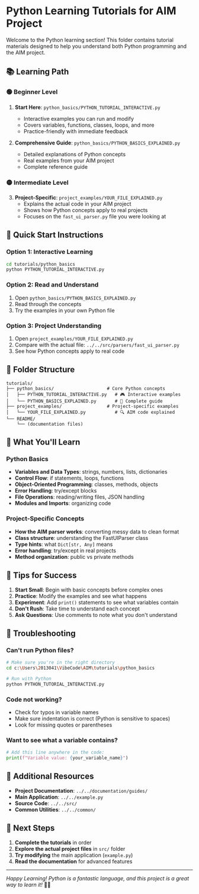 # Python Learning Tutorials for AIM Project

Welcome to the Python learning section! This folder contains tutorial materials designed to help you understand both Python programming and the AIM project.

## 📚 Learning Path

### 🟢 **Beginner Level**

1. **Start Here**: `python_basics/PYTHON_TUTORIAL_INTERACTIVE.py`
   - Interactive examples you can run and modify
   - Covers variables, functions, classes, loops, and more
   - Practice-friendly with immediate feedback

2. **Comprehensive Guide**: `python_basics/PYTHON_BASICS_EXPLAINED.py`
   - Detailed explanations of Python concepts
   - Real examples from your AIM project
   - Complete reference guide

### 🟡 **Intermediate Level**

3. **Project-Specific**: `project_examples/YOUR_FILE_EXPLAINED.py`
   - Explains the actual code in your AIM project
   - Shows how Python concepts apply to real projects
   - Focuses on the `fast_ui_parser.py` file you were looking at

## 🎯 Quick Start Instructions

### Option 1: Interactive Learning
```bash
cd tutorials/python_basics
python PYTHON_TUTORIAL_INTERACTIVE.py
```

### Option 2: Read and Understand
1. Open `python_basics/PYTHON_BASICS_EXPLAINED.py`
2. Read through the concepts
3. Try the examples in your own Python file

### Option 3: Project Understanding
1. Open `project_examples/YOUR_FILE_EXPLAINED.py`
2. Compare with the actual file: `../../src/parsers/fast_ui_parser.py`
3. See how Python concepts apply to real code

## 📁 Folder Structure

```
tutorials/
├── python_basics/                    # Core Python concepts
│   ├── PYTHON_TUTORIAL_INTERACTIVE.py   # 🎮 Interactive examples
│   └── PYTHON_BASICS_EXPLAINED.py       # 📖 Complete guide
├── project_examples/                 # Project-specific examples
│   └── YOUR_FILE_EXPLAINED.py           # 🔍 AIM code explained
└── README/
    └── (documentation files)
```

## 🎯 What You'll Learn

### Python Basics
- **Variables and Data Types**: strings, numbers, lists, dictionaries
- **Control Flow**: if statements, loops, functions
- **Object-Oriented Programming**: classes, methods, objects
- **Error Handling**: try/except blocks
- **File Operations**: reading/writing files, JSON handling
- **Modules and Imports**: organizing code

### Project-Specific Concepts
- **How the AIM parser works**: converting messy data to clean format
- **Class structure**: understanding the FastUIParser class
- **Type hints**: what `Dict[str, Any]` means
- **Error handling**: try/except in real projects
- **Method organization**: public vs private methods

## 🚀 Tips for Success

1. **Start Small**: Begin with basic concepts before complex ones
2. **Practice**: Modify the examples and see what happens
3. **Experiment**: Add `print()` statements to see what variables contain
4. **Don't Rush**: Take time to understand each concept
5. **Ask Questions**: Use comments to note what you don't understand

## 🔧 Troubleshooting

### Can't run Python files?
```bash
# Make sure you're in the right directory
cd c:\Users\2013041\VibeCode\AIM\tutorials\python_basics

# Run with Python
python PYTHON_TUTORIAL_INTERACTIVE.py
```

### Code not working?
- Check for typos in variable names
- Make sure indentation is correct (Python is sensitive to spaces)
- Look for missing quotes or parentheses

### Want to see what a variable contains?
```python
# Add this line anywhere in the code:
print(f"Variable value: {your_variable_name}")
```

## 📖 Additional Resources

- **Project Documentation**: `../../documentation/guides/`
- **Main Application**: `../../example.py`
- **Source Code**: `../../src/`
- **Common Utilities**: `../../common/`

## 🎉 Next Steps

1. **Complete the tutorials** in order
2. **Explore the actual project files** in `src/` folder
3. **Try modifying** the main application (`example.py`)
4. **Read the documentation** for advanced features

---
*Happy Learning! Python is a fantastic language, and this project is a great way to learn it!* 🐍✨
